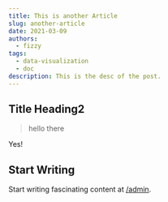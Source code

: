```yaml
---
title: This is another Article
slug: another-article
date: 2021-03-09
authors:
  - fizzy
tags:
  - data-visualization
  - doc
description: This is the desc of the post.
---
```

## Title Heading2

> hello there

Yes!

## Start Writing 

Start writing fascinating content at [/admin](/admin/).